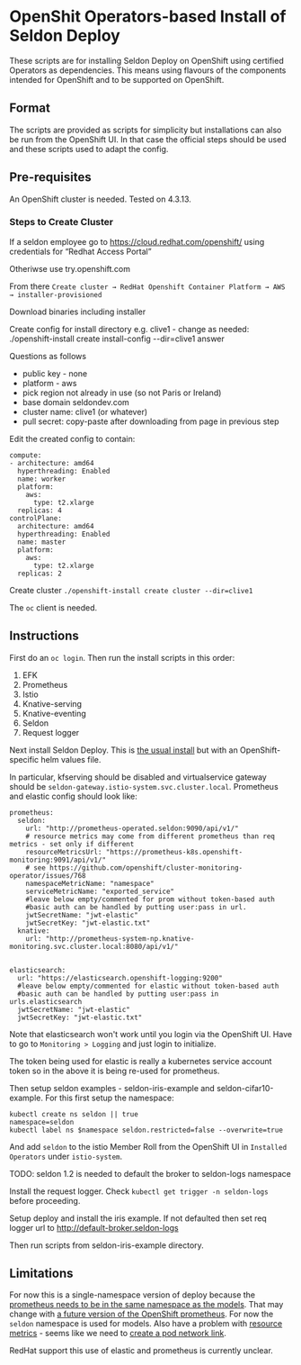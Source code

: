 # OpenShit Operators-based Install of Seldon Deploy

 These scripts are for installing Seldon Deploy on OpenShift using certified Operators as dependencies. This means using flavours of the components intended for OpenShift and to be supported on OpenShift.

## Format

 The scripts are provided as scripts for simplicity but installations can also be run from the OpenShift UI. In that case the official steps should be used and these scripts used to adapt the config.

## Pre-requisites

An OpenShift cluster is needed. Tested on 4.3.13.

### Steps to Create Cluster

If a seldon employee go to https://cloud.redhat.com/openshift/ using credentials for  “Redhat Access Portal”

Otheriwse use try.openshift.com

From there `Create cluster → RedHat Openshift Container Platform → AWS → installer-provisioned`

Download binaries including installer

Create config for install directory e.g. clive1 - change as needed: ./openshift-install create install-config --dir=clive1 answer

Questions as follows

- public key - none
- platform - aws
- pick region not already in use (so not Paris or Ireland)
- base domain seldondev.com
- cluster name: clive1 (or whatever)
- pull secret: copy-paste after downloading from page in previous step

Edit the created config to contain:
```
compute:
- architecture: amd64
  hyperthreading: Enabled
  name: worker
  platform:
    aws:
      type: t2.xlarge
  replicas: 4
controlPlane:
  architecture: amd64
  hyperthreading: Enabled
  name: master
  platform:
    aws:
      type: t2.xlarge
  replicas: 2
```
Create cluster `./openshift-install create cluster --dir=clive1`

The `oc` client is needed.

## Instructions

First do an `oc login`. Then run the install scripts in this order:

1. EFK
2. Prometheus
3. Istio
4. Knative-serving
5. Knative-eventing
6. Seldon
7. Request logger

Next install Seldon Deploy. This is [the usual install](https://deploy.seldon.io) but with an OpenShift-specific helm values file.

In particular, kfserving should be disabled and virtualservice gateway should be `seldon-gateway.istio-system.svc.cluster.local`. Prometheus and elastic config should look like:

```
prometheus:
  seldon:
    url: "http://prometheus-operated.seldon:9090/api/v1/"
    # resource metrics may come from different prometheus than req metrics - set only if different
    resourceMetricsUrl: "https://prometheus-k8s.openshift-monitoring:9091/api/v1/"
    # see https://github.com/openshift/cluster-monitoring-operator/issues/768
    namespaceMetricName: "namespace"
    serviceMetricName: "exported_service"
    #leave below empty/commented for prom without token-based auth
    #basic auth can be handled by putting user:pass in url.
    jwtSecretName: "jwt-elastic"
    jwtSecretKey: "jwt-elastic.txt"
  knative:
    url: "http://prometheus-system-np.knative-monitoring.svc.cluster.local:8080/api/v1/"


elasticsearch:
  url: "https://elasticsearch.openshift-logging:9200"
  #leave below empty/commented for elastic without token-based auth
  #basic auth can be handled by putting user:pass in urls.elasticsearch
  jwtSecretName: "jwt-elastic"
  jwtSecretKey: "jwt-elastic.txt"
```


Note that elasticsearch won't work until you login via the OpenShift UI. Have to go to `Monitoring > Logging` and just login to initialize.

The token being used for elastic is really a kubernetes service account token so in the above it is being re-used for prometheus.

Then setup seldon examples - seldon-iris-example and seldon-cifar10-example. For this first setup the namespace:

```
kubectl create ns seldon || true
namespace=seldon
kubectl label ns $namespace seldon.restricted=false --overwrite=true
```
And add `seldon` to the istio Member Roll from the OpenShift UI in `Installed Operators` under `istio-system`.

TODO: seldon 1.2 is needed to default the broker to seldon-logs namespace

Install the request logger. Check `kubectl get trigger -n seldon-logs` before proceeding.

Setup deploy and install the iris example. If not defaulted then set req logger url to http://default-broker.seldon-logs

Then run scripts from seldon-iris-example directory.

## Limitations

For now this is a single-namespace version of deploy because the [prometheus needs to be in the same namespace as the models](https://github.com/coreos/prometheus-operator/issues/3151#issuecomment-618233172). That may change with [a future version of the OpenShift prometheus](https://github.com/coreos/prometheus-operator/issues/3151#issuecomment-619026990). For now the `seldon` namespace is used for models. Also have a problem with [resource metrics](https://kubernetes.slack.com/archives/C6BRQSH2S/p1589558317200100) - seems like we need to [create a pod network link](https://stackoverflow.com/questions/42820382/how-can-two-applications-running-inside-the-openshift-send-requests-to-each-othe).

RedHat support this use of elastic and prometheus is currently unclear.
